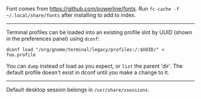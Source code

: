 Font comes from <https://github.com/powerline/fonts>.
Run `fc-cache -f ~/.local/share/fonts` after installing to add to index.

---

Terminal profiles can be loaded into an existing profile slot by UUID
(shown in the preferences panel) using `dconf`:

    dconf load "/org/gnome/terminal/legacy/profiles:/:$UUID/" < foo.profile

You can `dump` instead of load as you expect, or `list` the parent 'dir'.
The default profile doesn't exist in dconf until you make a change to it.

---

Default desktop session belongs in `/usr/share/xsessions`.

